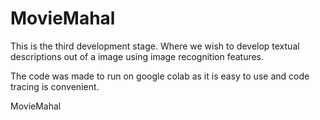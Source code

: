 # MovieMahal

This is the third development stage. Where we wish to develop textual descriptions out of a image using image recognition features.


The code was made to run on google colab as it is easy to use and code tracing is convenient.





MovieMahal
